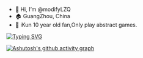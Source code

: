 - 👋 Hi, I’m @modifyLZQ
- :house: GuangZhou, China
- 🐔 iKun 10 year old fan,Only play abstract games.

[![Typing SVG](https://readme-typing-svg.demolab.com?font=Fira+Code&pause=1000&width=600px&height=36&lines=泥门灰勒塔德医生，煤油狸猫兼职油饼。)](https://git.io/typing-svg)

[![Ashutosh's github activity graph](https://github-readme-activity-graph.vercel.app/graph?username=modifyLZQ&theme=vue)](https://github.com/lizuoqun/github-readme-activity-graph)
